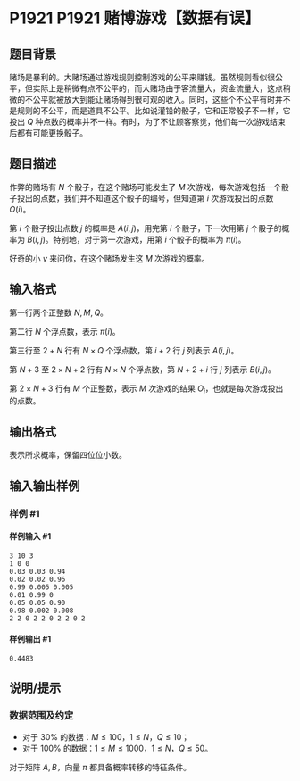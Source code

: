 # P1921 P1921 赌博游戏【数据有误】

## 题目背景

赌场是暴利的。大赌场通过游戏规则控制游戏的公平来赚钱。虽然规则看似很公平，但实际上是稍微有点不公平的，而大赌场由于客流量大，资金流量大，这点稍微的不公平就被放大到能让赌场得到很可观的收入。同时，这些个不公平有时并不是规则的不公平，而是道具不公平。比如说灌铅的骰子，它和正常骰子不一样，它投出 $Q$ 种点数的概率并不一样。有时，为了不让顾客察觉，他们每一次游戏结束后都有可能更换骰子。

## 题目描述

作弊的赌场有 $N$ 个骰子，在这个赌场可能发生了 $M$ 次游戏，每次游戏包括一个骰子投出的点数，我们并不知道这个骰子的编号，但知道第 $i$ 次游戏投出的点数 $O(i)$。

第 $i$ 个骰子投出点数 $j$ 的概率是 $A(i,j)$，用完第 $i$ 个骰子，下一次用第 $j$ 个骰子的概率为 $B(i,j)$。特别地，对于第一次游戏，用第 $i$ 个骰子的概率为 $\pi(i)$。

好奇的小 $v$ 来问你，在这个赌场发生这 $M$ 次游戏的概率。

## 输入格式

第一行两个正整数 $N,M,Q$。

第二行 $N$ 个浮点数，表示 $\pi(i)$。

第三行至 $2+N$ 行有 $N\times Q$ 个浮点数，第 $i+2$ 行 $j$ 列表示 $A(i,j)$。

第 $N+3$ 至 $2\times N+2$ 行有 $N\times N$ 个浮点数，第 $N+2+i$ 行 $j$ 列表示 $B(i,j)$。

第 $2\times N+3$ 行有 $M$ 个正整数，表示 $M$ 次游戏的结果 $O_i$，也就是每次游戏投出的点数。

## 输出格式

表示所求概率，保留四位位小数。


## 输入输出样例

### 样例 #1

#### 样例输入 #1

```
3 10 3
1 0 0
0.03 0.03 0.94
0.02 0.02 0.96
0.99 0.005 0.005
0.01 0.99 0
0.05 0.05 0.90
0.98 0.002 0.008 
2 2 0 2 2 0 2 2 0 2
```

#### 样例输出 #1

```
0.4483
```

## 说明/提示

### 数据范围及约定

- 对于 $30\%$ 的数据：$M \le 100$，$1 \le N$，$Q \le 10$；
- 对于 $100\%$ 的数据：$1 \le M \le 1000$，$1 \le N$，$Q \le 50$。

对于矩阵 $A,B$，向量 $\pi$ 都具备概率转移的特征条件。
